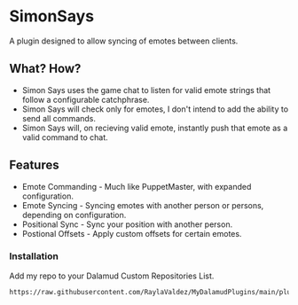 # SimonSays

A plugin designed to allow syncing of emotes between clients.

## What? How?

* Simon Says uses the game chat to listen for valid emote strings that follow a configurable catchphrase.
* Simon Says will check only for emotes, I don't intend to add the ability to send all commands.
* Simon Says will, on recieving  valid emote, instantly push that emote as a valid command to chat.

## Features
* Emote Commanding - Much like PuppetMaster, with expanded configuration.
* Emote Syncing - Syncing emotes with another person or persons, depending on configuration.
* Positional Sync - Sync your position with another person.
* Postional Offsets - Apply custom offsets for certain emotes.    

### Installation

Add my repo to your Dalamud Custom Repositories List.

    https://raw.githubusercontent.com/RaylaValdez/MyDalamudPlugins/main/pluginmaster.json

